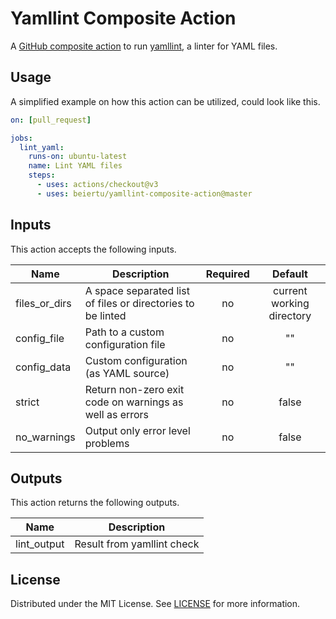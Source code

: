 # Yamllint Composite Action

A [GitHub composite action][gh-composite-action] to run [yamllint][yamllint], a linter for YAML files.

[gh-composite-action]: https://docs.github.com/en/actions/creating-actions/creating-a-composite-action
[yamllint]: https://yamllint.readthedocs.io/en/stable/index.html

## Usage

A simplified example on how this action can be utilized, could look like this.

```yaml
on: [pull_request]

jobs:
  lint_yaml:
    runs-on: ubuntu-latest
    name: Lint YAML files
    steps:
      - uses: actions/checkout@v3
      - uses: beiertu/yamllint-composite-action@master
```

## Inputs

This action accepts the following inputs.

| Name          | Description                                                 | Required |          Default          |
|---------------|-------------------------------------------------------------|:--------:|:-------------------------:|
| files_or_dirs | A space separated list of files or directories to be linted |    no    | current working directory |
| config_file   | Path to a custom configuration file                         |    no    |            ""             |
| config_data   | Custom configuration (as YAML source)                       |    no    |            ""             |
| strict        | Return non-zero exit code on warnings as well as errors     |    no    |           false           |
| no_warnings   | Output only error level problems                            |    no    |           false           |

## Outputs

This action returns the following outputs.

| Name        | Description                |
|-------------|----------------------------|
| lint_output | Result from yamllint check |

## License

Distributed under the MIT License. See [LICENSE](./LICENSE) for more information.
